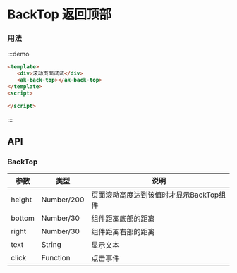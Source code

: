 <!-- Created by 337547038 on 2019/8/6 0006. -->
# BackTop 返回顶部
### 用法
:::demo 
```html
<template>
   <div>滚动页面试试</div>
   <ak-back-top></ak-back-top>
</template>
<script>

</script>
```
:::

## API
### BackTop
|参数|类型|说明|
|-|-|-|
|height         | Number/200     |页面滚动高度达到该值时才显示BackTop组件|
|bottom         | Number/30      |组件距离底部的距离|
|right          | Number/30      |组件距离右部的距离|
|text           | String         |显示文本|
|click          | Function       |点击事件|
